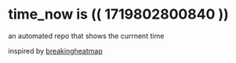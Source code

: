 # time_now is (( 1719802800840 ))

an automated repo that shows the currnent time

inspired by [breakingheatmap](https://github.com/breakingheatmap/breakingheatmap)